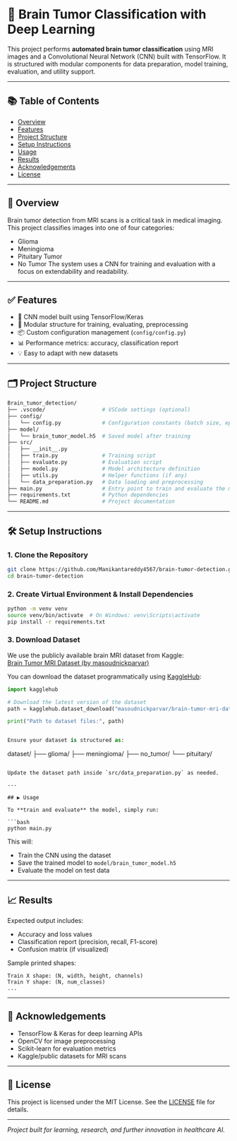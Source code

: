 # 🧠 Brain Tumor Classification with Deep Learning

This project performs **automated brain tumor classification** using MRI images and a Convolutional Neural Network (CNN) built with TensorFlow. It is structured with modular components for data preparation, model training, evaluation, and utility support.

---

## 📚 Table of Contents

- [Overview](https://github.com/Manikantareddy4567/Brain_Tumor_Classification_System/blob/main/README.md#-overview)
- [Features](https://github.com/Manikantareddy4567/Brain_Tumor_Classification_System/blob/main/README.md#-features)
- [Project Structure](https://github.com/Manikantareddy4567/Brain_Tumor_Classification_System/blob/main/README.md#%EF%B8%8F-project-structure)
- [Setup Instructions](https://github.com/Manikantareddy4567/Brain_Tumor_Classification_System/blob/main/README.md#%EF%B8%8F-setup-instructions)
- [Usage](https://github.com/Manikantareddy4567/Brain_Tumor_Classification_System/blob/main/README.md#%EF%B8%8F-usage)
- [Results](https://github.com/Manikantareddy4567/Brain_Tumor_Classification_System/blob/main/README.md#-results)
- [Acknowledgements](https://github.com/Manikantareddy4567/Brain_Tumor_Classification_System/blob/main/README.md#-acknowledgements)
- [License](https://github.com/Manikantareddy4567/Brain_Tumor_Classification_System/blob/main/README.md#-license)


---

## 🧾 Overview

Brain tumor detection from MRI scans is a critical task in medical imaging. This project classifies images into one of four categories:

- Glioma
- Meningioma
- Pituitary Tumor
- No Tumor
The system uses a CNN for training and evaluation with a focus on extendability and readability.

---

## ✅ Features

- 🧠 CNN model built using TensorFlow/Keras
- 🧹 Modular structure for training, evaluating, preprocessing
- 📦 Custom configuration management (`config/config.py`)
- 📊 Performance metrics: accuracy, classification report
- 💡 Easy to adapt with new datasets

---

## 🗂️ Project Structure

```bash
Brain_tumor_detection/
├── .vscode/                  # VSCode settings (optional)
├── config/
│   └── config.py             # Configuration constants (batch size, epochs, etc.)
├── model/
│   └── brain_tumor_model.h5  # Saved model after training
├── src/
│   ├── __init__.py
│   ├── train.py              # Training script
│   ├── evaluate.py           # Evaluation script
│   ├── model.py              # Model architecture definition
│   ├── utils.py              # Helper functions (if any)
│   └── data_preparation.py   # Data loading and preprocessing
├── main.py                   # Entry point to train and evaluate the model
├── requirements.txt          # Python dependencies
└── README.md                 # Project documentation
```

---

## 🛠️ Setup Instructions

### 1. Clone the Repository

```bash
git clone https://github.com/Manikantareddy4567/brain-tumor-detection.git
cd brain-tumor-detection
```

### 2. Create Virtual Environment & Install Dependencies

```bash
python -m venv venv
source venv/bin/activate  # On Windows: venv\Scripts\activate
pip install -r requirements.txt
```

### 3. Download Dataset

We use the publicly available brain MRI dataset from Kaggle:  
[Brain Tumor MRI Dataset (by masoudnickparvar)](https://www.kaggle.com/datasets/masoudnickparvar/brain-tumor-mri-dataset)

You can download the dataset programmatically using [KaggleHub](https://pypi.org/project/kagglehub/):

```python
import kagglehub

# Download the latest version of the dataset
path = kagglehub.dataset_download("masoudnickparvar/brain-tumor-mri-dataset")

print("Path to dataset files:", path)


Ensure your dataset is structured as:

```
dataset/
├── glioma/
├── meningioma/
├── no_tumor/
└── pituitary/
```

Update the dataset path inside `src/data_preparation.py` as needed.

---

## ▶️ Usage

To **train and evaluate** the model, simply run:

```bash
python main.py
```

This will:
- Train the CNN using the dataset
- Save the trained model to `model/brain_tumor_model.h5`
- Evaluate the model on test data

---

## 📈 Results

Expected output includes:
- Accuracy and loss values
- Classification report (precision, recall, F1-score)
- Confusion matrix (if visualized)

Sample printed shapes:
```
Train X shape: (N, width, height, channels)
Train Y shape: (N, num_classes)
...
```

---

## 🙌 Acknowledgements

- TensorFlow & Keras for deep learning APIs
- OpenCV for image preprocessing
- Scikit-learn for evaluation metrics
- Kaggle/public datasets for MRI scans

---

## 📄 License

This project is licensed under the MIT License. See the [LICENSE](LICENSE) file for details.

---

*Project built for learning, research, and further innovation in healthcare AI.*
